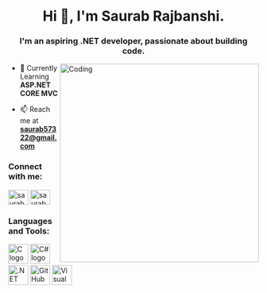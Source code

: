 <h1 align="center">Hi 👋, I'm Saurab Rajbanshi.</h1>
<h3 align="center">I'm an aspiring .NET developer, passionate about building code.</h3>

<img align="right" alt="Coding" width="400" src="https://cdn.dribbble.com/users/1019864/screenshots/3079099/codeloop.gif">

- 🌱 Currently Learning **ASP.NET CORE MVC**

- 📫 Reach me at **saurab57322@gmail.com**

<h3 align="left">Connect with me:</h3>
 <a href="https://linkedin.com/in/saurab-rajbanshi-95bb8425a/" target="_blank"><img align="center" src="https://raw.githubusercontent.com/rahuldkjain/github-profile-readme-generator/master/src/images/icons/Social/linked-in-alt.svg" alt="saurab rajbanshi" height="30" width="40" /></a>  
<a href="https://fb.com/saurab.rajbanshi.73" target="_blank"><img align="center" src="https://raw.githubusercontent.com/rahuldkjain/github-profile-readme-generator/master/src/images/icons/Social/facebook.svg" alt="saurab.rajbanshi.73i" height="30" width="40" /></a>
</p>

<h3 align="left">Languages and Tools:</h3>

<p align="left">
    <img src="https://cdn.jsdelivr.net/gh/devicons/devicon/icons/c/c-original.svg" height="40" width="40" alt="C logo" />
    <img src="https://cdn.jsdelivr.net/gh/devicons/devicon/icons/csharp/csharp-original.svg" height="40" width="40" alt="C# logo" />
    <img src="https://cdn.jsdelivr.net/gh/devicons/devicon/icons/dot-net/dot-net-original.svg" height="40" width="40" alt=".NET logo" />
    <img src="https://cdn.jsdelivr.net/gh/devicons/devicon/icons/github/github-original.svg" height="40" width="40" alt="GitHub logo" />
    <img src="https://cdn.jsdelivr.net/gh/devicons/devicon/icons/visualstudio/visualstudio-plain.svg" height="40" width="40" alt="Visual Studio logo" />
</p>

